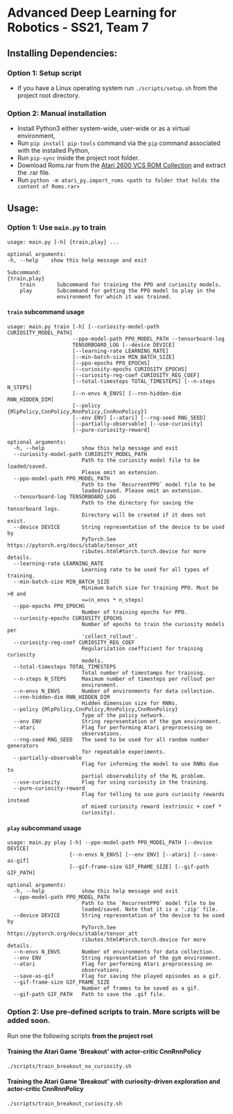 # Advanced Deep Learning for Robotics - SS21, Team 7

<!-- TODO: Fill the readme with project details. -->

## **Installing Dependencies:**
### Option 1: Setup script
* If you have a Linux operating system run `./scripts/setup.sh` from the project root directory.
### Option 2: Manual installation
* Install Python3 either system-wide, user-wide or as a virtual environment,
* Run `pip install pip-tools` command via the `pip` command associated with the installed Python,
* Run `pip-sync` inside the project root folder.
* Download Roms.rar from the [Atari 2600 VCS ROM Collection](http://www.atarimania.com/roms/Roms.rar) and extract the .rar file.
* Run `python -m atari_py.import_roms <path to folder that holds the content of Roms.rar>`

## **Usage:**
### Option 1: Use `main.py` to train
    usage: main.py [-h] {train,play} ...

    optional arguments:
    -h, --help    show this help message and exit

    Subcommand:
    {train,play}
        train       Subcommand for training the PPO and curiosity models.
        play        Subcommand for getting the PPO model to play in the
                    environment for which it was trained.

#### `train` subcommand usage
    usage: main.py train [-h] [--curiosity-model-path CURIOSITY_MODEL_PATH]
                         --ppo-model-path PPO_MODEL_PATH --tensorboard-log
                         TENSORBOARD_LOG [--device DEVICE]
                         [--learning-rate LEARNING_RATE]
                         [--min-batch-size MIN_BATCH_SIZE]
                         [--ppo-epochs PPO_EPOCHS]
                         [--curiosity-epochs CURIOSITY_EPOCHS]
                         [--curiosity-reg-coef CURIOSITY_REG_COEF]
                         [--total-timesteps TOTAL_TIMESTEPS] [--n-steps N_STEPS]
                         [--n-envs N_ENVS] [--rnn-hidden-dim RNN_HIDDEN_DIM]
                         [--policy {MlpPolicy,CnnPolicy,RnnPolicy,CnnRnnPolicy}]
                         [--env ENV] [--atari] [--rng-seed RNG_SEED]
                         [--partially-observable] [--use-curiosity]
                         [--pure-curiosity-reward]

    optional arguments:
      -h, --help            show this help message and exit
      --curiosity-model-path CURIOSITY_MODEL_PATH
                            Path to the curiosity model file to be loaded/saved.
                            Please omit an extension.
      --ppo-model-path PPO_MODEL_PATH
                            Path to the `RecurrentPPO` model file to be
                            loaded/saved. Please omit an extension.
      --tensorboard-log TENSORBOARD_LOG
                            Path to the directory for saving the tensorboard logs.
                            Directory will be created if it does not exist.
      --device DEVICE       String representation of the device to be used by
                            PyTorch.See https://pytorch.org/docs/stable/tensor_att
                            ributes.html#torch.torch.device for more details.
      --learning-rate LEARNING_RATE
                            Learning rate to be used for all types of training.
      --min-batch-size MIN_BATCH_SIZE
                            Minimum batch size for training PPO. Must be >0 and
                            <=(n_envs * n_steps)
      --ppo-epochs PPO_EPOCHS
                            Number of training epochs for PPO.
      --curiosity-epochs CURIOSITY_EPOCHS
                            Number of epochs to train the curiosity models per
                            'collect_rollout'.
      --curiosity-reg-coef CURIOSITY_REG_COEF
                            Regularization coefficient for training curiosity
                            models.
      --total-timesteps TOTAL_TIMESTEPS
                            Total number of timestamps for training.
      --n-steps N_STEPS     Maximum number of timesteps per rollout per
                            environment.
      --n-envs N_ENVS       Number of environments for data collection.
      --rnn-hidden-dim RNN_HIDDEN_DIM
                            Hidden dimension size for RNNs.
      --policy {MlpPolicy,CnnPolicy,RnnPolicy,CnnRnnPolicy}
                            Type of the policy network.
      --env ENV             String representation of the gym environment.
      --atari               Flag for performing Atari preprocessing on
                            observations.
      --rng-seed RNG_SEED   The seed to be used for all random number generators
                            for repeatable experiments.
      --partially-observable
                            Flag for informing the model to use RNNs due to
                            partial observability of the RL problem.
      --use-curiosity       Flag for using curiosity in the training.
      --pure-curiosity-reward
                            Flag for telling to use pure curiosity rewards instead
                            of mixed curiosity reward (extrinsic + coef *
                            curiosity).

#### `play` subcommand usage
    usage: main.py play [-h] --ppo-model-path PPO_MODEL_PATH [--device DEVICE]    
                        [--n-envs N_ENVS] [--env ENV] [--atari] [--save-as-gif]   
                        [--gif-frame-size GIF_FRAME_SIZE] [--gif-path GIF_PATH]   

    optional arguments:
      -h, --help            show this help message and exit
      --ppo-model-path PPO_MODEL_PATH
                            Path to the `RecurrentPPO` model file to be
                            loaded/saved. Note that it is a '.zip' file.
      --device DEVICE       String representation of the device to be used by     
                            PyTorch.See https://pytorch.org/docs/stable/tensor_att
                            ributes.html#torch.torch.device for more details.     
      --n-envs N_ENVS       Number of environments for data collection.
      --env ENV             String representation of the gym environment.
      --atari               Flag for performing Atari preprocessing on
                            observations.
      --save-as-gif         Flag for saving the played episodes as a gif.
      --gif-frame-size GIF_FRAME_SIZE
                            Number of frames to be saved as a gif.
      --gif-path GIF_PATH   Path to save the .gif file.

### Option 2: Use pre-defined scripts to train. More scripts will be added soon.
Run one the following scripts **from the project root**

#### Training the Atari Game 'Breakout' with actor-critic CnnRnnPolicy
```./scripts/train_breakout_no_curiosity.sh```

#### Training the Atari Game 'Breakout' with curiosity-driven exploration and actor-critic CnnRnnPolicy
```./scripts/train_breakout_curiosity.sh```
